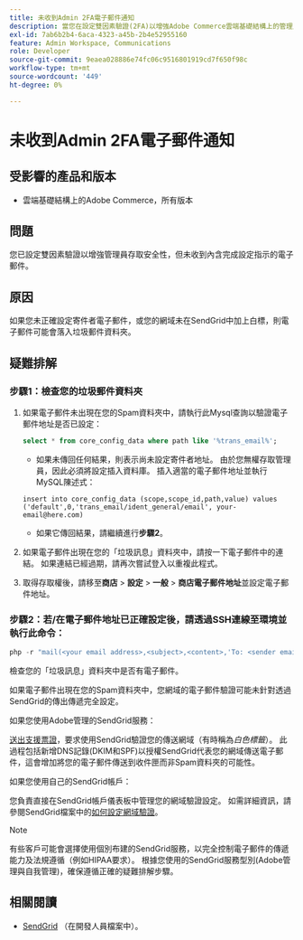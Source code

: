 ```yaml
---
title: 未收到Admin 2FA電子郵件通知
description: 當您在設定雙因素驗證(2FA)以增強Adobe Commerce雲端基礎結構上的管理員存取安全性後，未收到包含設定完成指示的電子郵件時，本文會提供疑難排解。
exl-id: 7ab6b2b4-6aca-4323-a45b-2b4e52955160
feature: Admin Workspace, Communications
role: Developer
source-git-commit: 9eaea028886e74fc06c9516801919cd7f650f98c
workflow-type: tm+mt
source-wordcount: '449'
ht-degree: 0%

---
```


# 未收到Admin 2FA電子郵件通知


## 受影響的產品和版本

* 雲端基礎結構上的Adobe Commerce，所有版本

## 問題

您已設定雙因素驗證以增強管理員存取安全性，但未收到內含完成設定指示的電子郵件。

## 原因

如果您未正確設定寄件者電子郵件，或您的網域未在SendGrid中加上白標，則電子郵件可能會落入垃圾郵件資料夾。

## 疑難排解

### 步驟1：檢查您的垃圾郵件資料夾

1. 如果電子郵件未出現在您的Spam資料夾中，請執行此Mysql查詢以驗證電子郵件地址是否已設定：

   ```sql
   select * from core_config_data where path like '%trans_email%';
   ```

   * 如果未傳回任何結果，則表示尚未設定寄件者地址。
由於您無權存取管理員，因此必須將設定插入資料庫。 插入適當的電子郵件地址並執行MySQL陳述式：

   ```
   insert into core_config_data (scope,scope_id,path,value) values ('default',0,'trans_email/ident_general/email', your-email@here.com)
   ```

   * 如果它傳回結果，請繼續進行&#x200B;**步驟2**。

1. 如果電子郵件出現在您的「垃圾訊息」資料夾中，請按一下電子郵件中的連結。 如果連結已經過期，請再次嘗試登入以重複此程式。
1. 取得存取權後，請移至&#x200B;**商店** > **設定** > **一般** > **商店電子郵件地址**&#x200B;並設定電子郵件地址。

### 步驟2：若/在電子郵件地址已正確設定後，請透過SSH連線至環境並執行此命令：

```php
php -r "mail(<your email address>,<subject>,<content>,'To: <sender email>');"
```

檢查您的「垃圾訊息」資料夾中是否有電子郵件。

如果電子郵件出現在您的Spam資料夾中，您網域的電子郵件驗證可能未針對透過SendGrid的傳出傳遞完全設定。

如果您使用Adobe管理的SendGrid服務：

[送出支援票證](https://experienceleague.adobe.com/home?lang=zh-Hant&support-tab=home#support)，要求使用SendGrid驗證您的傳送網域（有時稱為&#x200B;*白色標籤*）。
此過程包括新增DNS記錄(DKIM和SPF)以授權SendGrid代表您的網域傳送電子郵件，這會增加將您的電子郵件傳送到收件匣而非Spam資料夾的可能性。

如果您使用自己的SendGrid帳戶：

您負責直接在SendGrid帳戶儀表板中管理您的網域驗證設定。 如需詳細資訊，請參閱SendGrid檔案中的[如何設定網域驗證](https://www.twilio.com/docs/sendgrid/ui/account-and-settings/how-to-set-up-domain-authentication)。

>[!NOTE]
>
>有些客戶可能會選擇使用個別布建的SendGrid服務，以完全控制電子郵件的傳遞能力及法規遵循（例如HIPAA要求）。 根據您使用的SendGrid服務型別(Adobe管理與自我管理)，確保遵循正確的疑難排解步驟。


## 相關閱讀

* [SendGrid](https://experienceleague.adobe.com/zh-hant/docs/commerce-cloud-service/user-guide/project/sendgrid) （在開發人員檔案中）。
